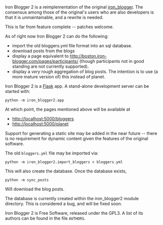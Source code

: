Iron Blogger 2 is a reimplementation of the original [iron_blogger][1].
The consensus among those of the original's users who are also
developers is that it is unmaintainable, and a rewrite is needed.

This is far from feature complete -- patches welcome.

As of right now Iron Blogger 2 can do the following:

* import the old bloggers.yml file format into an sql database.
* download posts from the blogs
* display a page equivalent to
  <http://boston.iron-blogger.com/pages/participants/> (though
  participants not in good standing are not currently supported).
* display a *very* rough aggregation of blog posts. The intention is to 
  use (a more mature version of) this instead of planet.

Iron Blogger 2 is a [Flask][2] app. A stand-alone development server can
be started with:

    python -m iron_blogger2.app

At which point, the pages mentioned above will be available at

* <http://localhost:5000/bloggers>
* <http://localhost:5000/planet>

Support for generating a static site may be added in the near future --
there is no requirement for dynamic content given the features of the
original software.

The old `bloggers.yml` file may be imported via:

    python -m iron_blogger2.import_bloggers < bloggers.yml

This will also create the database. Once the database exists,

    python -m sync_posts

Will download the blog posts.

The database is currently created within the iron_blogger2 module
directory. This is considered a bug, and will be fixed soon.

Iron Blogger 2 is Free Software, released under the GPL3. A list of
its authors can be found in the file `AUTHORS`.

[1]: https://github.com/paultag/iron-blogger
[2]: http://flask.pocoo.org/
